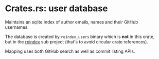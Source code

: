 # Crates.rs: user database

Maintains an sqlite index of author emails, names and their GitHub usernames.

The database is created by `reindex_users` binary which is **not** in this crate, but in the [reindex](https://gitlab.com/crates.rs/reindex) sub project (that's to avoid circular crate references).

Mapping uses both GitHub search as well as commit listing APIs.
